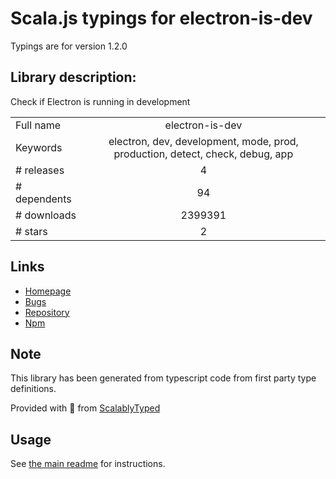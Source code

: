 
# Scala.js typings for electron-is-dev

Typings are for version 1.2.0

## Library description:
Check if Electron is running in development

|                    |                 |
| ------------------ | :-------------: |
| Full name          | electron-is-dev |
| Keywords           | electron, dev, development, mode, prod, production, detect, check, debug, app |
| # releases         | 4 |
| # dependents       | 94 |
| # downloads        | 2399391 |
| # stars            | 2 |

## Links
- [Homepage](https://github.com/sindresorhus/electron-is-dev#readme)
- [Bugs](https://github.com/sindresorhus/electron-is-dev/issues)
- [Repository](https://github.com/sindresorhus/electron-is-dev)
- [Npm](https://www.npmjs.com/package/electron-is-dev)
    


## Note
This library has been generated from typescript code from first party type definitions.

Provided with :purple_heart: from [ScalablyTyped](https://github.com/oyvindberg/ScalablyTyped)

## Usage
See [the main readme](../../readme.md) for instructions.


